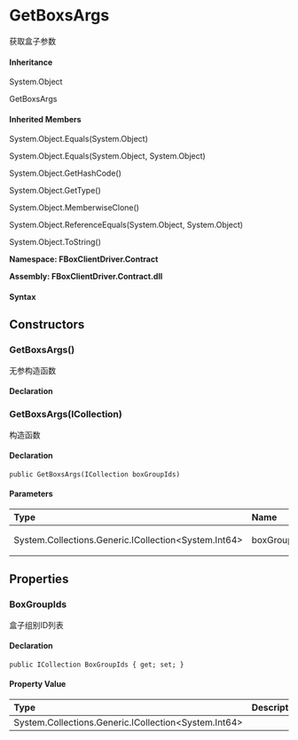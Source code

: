 # GetBoxsArgs

获取盒子参数

#### Inheritance

System.Object

GetBoxsArgs

#### Inherited Members

System.Object.Equals\(System.Object\)

System.Object.Equals\(System.Object, System.Object\)

System.Object.GetHashCode\(\)

System.Object.GetType\(\)

System.Object.MemberwiseClone\(\)

System.Object.ReferenceEquals\(System.Object, System.Object\)

System.Object.ToString\(\)

**Namespace: FBoxClientDriver.Contract**

**Assembly: FBoxClientDriver.Contract.dll**

#### Syntax <a id="FBoxClientDriver_Contract_GetBoxsArgs_syntax"></a>

## Constructors <a id="constructors"></a>

### GetBoxsArgs\(\) <a id="FBoxClientDriver_Contract_GetBoxsArgs__ctor"></a>

无参构造函数

#### Declaration

### GetBoxsArgs\(ICollection\) <a id="FBoxClientDriver_Contract_GetBoxsArgs__ctor_System_Collections_Generic_ICollection_System_Int64__"></a>

构造函数

#### Declaration

```text
public GetBoxsArgs(ICollection boxGroupIds)
```

#### Parameters

| Type | Name | Description |
| :--- | :--- | :--- |
| System.Collections.Generic.ICollection&lt;System.Int64&gt; | boxGroupIds | 盒子组别ID列表 |

## Properties <a id="properties"></a>

### BoxGroupIds <a id="FBoxClientDriver_Contract_GetBoxsArgs_BoxGroupIds"></a>

盒子组别ID列表

#### Declaration

```text
public ICollection BoxGroupIds { get; set; }
```

#### Property Value

| Type | Description |
| :--- | :--- |
| System.Collections.Generic.ICollection&lt;System.Int64&gt; |  |

